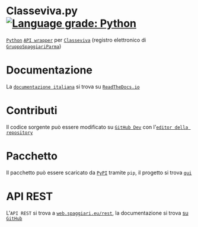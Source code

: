 # Classeviva.py [![Language grade: Python](https://img.shields.io/lgtm/grade/python/g/Lioydiano/Classeviva.svg?logo=lgtm&logoWidth=18)](https://lgtm.com/projects/g/Lioydiano/Classeviva/context:python)
[`Python`](https://python.org) [`API wrapper`](https://rapidapi.com/blog/api-glossary/api-wrapper/) per [`Classeviva`](https://web.spaggiari.eu/) (registro elettronico di [`GruppoSpaggiariParma`](https://web.spaggiari.eu/www/app/default/index.php))

# Documentazione
La [`documentazione italiana`](https://readthedocs.org/projects/classeviva/) si trova su [`ReadTheDocs.io`](https://readthedocs.org)

# Contributi
Il codice sorgente può essere modificato su [`GitHub Dev`](https://github.dev) con l'[`editor della repository`](https://github.dev/Lioydiano/Classeviva)

# Pacchetto
Il pacchetto può essere scaricato da [`PyPI`](https://pypi.org) tramite `pip`, il progetto si trova [`qui`](https://pypi.org/project/Classeviva.py/)

# API REST
L'`API REST` si trova a [`web.spaggiari.eu/rest`](https://web.spaggiari.eu/rest/), la documentazione si trova [su `GitHub`](https://github.com/Lioydiano/Classeviva-Official-Endpoints)
